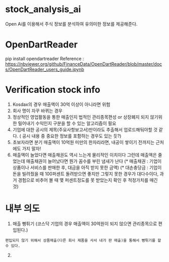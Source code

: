 # stock_analysis_ai
Open Ai를 이용해서 주식 정보를 분석하여 유의미한 정보를 제공해준다.

# OpenDartReader
pip install opendartreader
Reference : https://nbviewer.org/github/FinanceData/OpenDartReader/blob/master/docs/OpenDartReader_users_guide.ipynb


# Verification stock info
1. Kosdax의 경우 매출액이 30억 이상이 아니라면 위험 
2. 회사 명이 자꾸 바뀌는 경우
3. 정상적인 영업활동을 통한 매출인지 법적인 관리종목편성 or 상장폐지 되지 않기위한 밀어내기 수익인지 구분을 할 수 있는 알고리즘이 필요
4. 기업에 대한 공시의 제목(주요사항보고서)만이라도 추출해서 업로드해둬야할 것 같다. ( 공시 내용 중 중요한 정보를 포함하는 경우도 있는 듯?)
5. 초보자라면 분기 매출액이 10억원 미만의 한자리라면, 내공이 쌓이기 전까지는 근처에도 가지 말자!
6. 매출액이 늘었다면 매출채권도 역시 느는게 물리적인 이치이다 그런데 매출액은 줄었는데 매출채권이 늘어났다면 뭔가 꼼수를 부린 냄새가 난다 
    (* 매출채권 : 기업이 상품이나 서비스를 판매한 후, 대금을 아직 받지 못한 금액)
    (* 대손충당금 : 기업이 돈을 빌려줬을 때 100퍼센트 돌려받으면 좋지만 그렇지 못한 경우가 대다수이다, 과거 경험으로 비추어 볼 때 몇 퍼센트정도를 못 받았는지 확인 후 적정가치를 매긴 것)



# 내부 의도
1. 매출 뻥튀기 (코스닥 기업의 경우 매출액이 30억원이 되지 않으면 관리종목으로 편입된다.)
```
편입되지 않기 위해서 상품매출(다른 회사 제품을 사서 내가 판 매출)을 통해서 뻥튀기를 할 수 있다.
```

2.